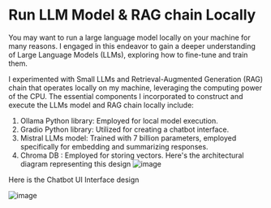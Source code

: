 # Run LLM Model & RAG chain Locally

You may want to run a large language model locally on your machine for many reasons. I engaged in this endeavor to gain a deeper understanding of Large Language Models (LLMs), exploring how to fine-tune and train them.

I experimented with Small LLMs and Retrieval-Augmented Generation (RAG) chain that operates locally on my machine, leveraging the computing power of the CPU. The essential components I incorporated to construct and execute the LLMs model and RAG chain locally include:

1. Ollama Python library: Employed for local model execution.
2. Gradio Python library: Utilized for creating a chatbot interface.
3. Mistral LLMs model: Trained with 7 billion parameters, employed specifically for embedding and summarizing responses.
4. Chroma DB : Employed for storing vectors.
Here's the architectural diagram representing this design
![image](https://github.com/umianta/Run-LLM-Model-Locally/assets/241957/ba4f47dc-b87a-4739-9256-db933787461c)

Here is the Chatbot UI Interface  design 

![image](https://github.com/umianta/Run-LLM-Model-Locally/assets/241957/67bbe293-d8f3-464e-80d8-c1db616d2865)

